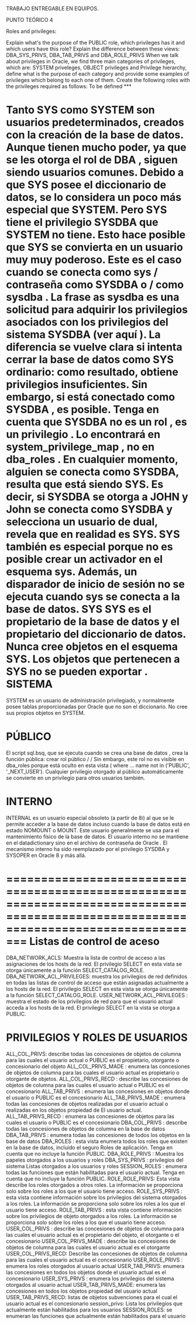 TRABAJO  ENTREGABLE EN EQUIPOS.

PUNTO TEÓRICO 4

Roles and privileges:

Explain what's the purpose of the PUBLIC role, which privileges has it and which users have this role?
Explain the difference between these views: DBA_SYS_PRIVS, DBA_TAB_PRIVS and DBA_ROLE_PRIVS
When we talk about privileges in Oracle, we find three main categories of privileges, which are: SYSTEM priveleges, OBJECT privileges and Privilege hierarchy, define what is the purpose of each category and provide some examples of privileges which belong to each one of them.
Create the following roles with the privileges required as follows:
To be defined ***


Tanto SYS como SYSTEM son usuarios predeterminados, creados con la creación de la base de datos. Aunque tienen mucho poder, ya que se les otorga el rol de DBA , siguen siendo usuarios comunes. Debido a que SYS posee el diccionario de datos, se lo considera un poco más especial que SYSTEM.
Pero SYS tiene el privilegio SYSDBA que SYSTEM no tiene. Esto hace posible que SYS se convierta en un usuario muy muy poderoso. Este es el caso cuando se conecta como sys / contraseña como SYSDBA o / como sysdba . La frase as sysdba es una solicitud para adquirir los privilegios asociados con los privilegios del sistema SYSDBA (ver aquí ).
La diferencia se vuelve clara si intenta cerrar la base de datos como SYS ordinario: como resultado, obtiene privilegios insuficientes. Sin embargo, si está conectado como SYSDBA , es posible.
Tenga en cuenta que SYSDBA no es un rol , es un privilegio . Lo encontrará en system_privilege_map , no en dba_roles .
En cualquier momento, alguien se conecta como SYSDBA, resulta que está siendo SYS. Es decir, si SYSDBA se otorga a JOHN y John se conecta como SYSDBA y selecciona un usuario de dual, revela que en realidad es SYS.
SYS también es especial porque no es posible crear un activador en el esquema sys. Además, un disparador de inicio de sesión no se ejecuta cuando sys se conecta a la base de datos.
SYS
SYS es el propietario de la base de datos y el propietario del diccionario de datos.
Nunca cree objetos en el esquema SYS.
Los objetos que pertenecen a SYS no se pueden exportar .
SISTEMA
======================================================================================================================================
SYSTEM es un usuario de administración privilegiado, y normalmente posee tablas proporcionadas por Oracle que no son el diccionario. No cree sus propios objetos en SYSTEM.

PÚBLICO
=====================================================================================================================================
El script sql.bsq, que se ejecuta cuando se crea una base de datos , crea la función pública:
crear rol público
/ /
Sin embargo, este rol no es visible en dba_roles porque está oculto en esta vista ( where ... name not in ('PUBLIC', '_NEXT_USER').
Cualquier privilegio otorgado al público automáticamente se convierte en un privilegio para otros usuarios también.

INTERNO
======================================================================================================================================
INTERNAL es un usuario especial obsoleto (a partir de 8i) al que se le permite acceder a la base de datos incluso cuando la base de datos está en estado NOMOUNT o MOUNT. Este usuario generalmente se usa para el mantenimiento físico de la base de datos. El usuario interno no se mantiene en el datadictionary sino en el archivo de contraseña de Oracle . El mecanismo interno ha sido reemplazado por el privilegio SYSDBA y SYSOPER en Oracle 8 y más allá.


=====================================================================================================================================
Listas de control de aceso
===================================================================================================================================
DBA_NETWORK_ACLS: Muestra la lista de control de acceso a las asignaciones de los hosts de la red. El privilegio SELECT en esta vista se otorga únicamente a la función SELECT_CATALOG_ROLE.
DBA_NETWORK_ACL_PRIVILEGES: muestra los privilegios de red definidos en todas las listas de control de acceso que están asignadas actualmente a los hosts de la red. El privilegio SELECT en esta vista se otorga únicamente a la función SELECT_CATALOG_ROLE.
USER_NETWORK_ACL_PRIVILEGES : muestra el estado de los privilegios de red para que el usuario actual acceda a los hosts de la red. El privilegio SELECT en la vista se otorga a PUBLIC.

PRIVILEGIOS Y ROLES DE USUARIOS 
====================================================================================================================================
ALL_COL_PRIVS: describe todas las concesiones de objetos de columna para las cuales el usuario actual o PUBLIC es el propietario, otorgante o concesionario del objeto
ALL_COL_PRIVS_MADE : enumera las concesiones de objetos de columna para las cuales el usuario actual es propietario o otorgante de objetos.
ALL_COL_PRIVS_RECD : describe las concesiones de objetos de columna para las cuales el usuario actual o PUBLIC es el concesionario
ALL_TAB_PRIVS : enumera las concesiones en objetos donde el usuario o PUBLIC es el concesionario
ALL_TAB_PRIVS_MADE : enumera todas las concesiones de objetos realizadas por el usuario actual o realizadas en los objetos propiedad de El usuario actual.
ALL_TAB_PRIVS_RECD : enumera las concesiones de objetos para las cuales el usuario o PUBLIC es el concesionario
DBA_COL_PRIVS : describe todas las concesiones de objetos de columna en la base de datos
DBA_TAB_PRIVS : enumera todas las concesiones de todos los objetos en la base de datos
DBA_ROLES : esta vista enumera todos los roles que existen en la base de datos, incluido el seguro Roles de aplicación. Tenga en cuenta que no incluye la función PUBLIC.
DBA_ROLE_PRIVS : Muestra los papeles otorgados a los usuarios y roles
DBA_SYS_PRIVS : privilegios del sistema Listas otorgados a los usuarios y roles
SESSION_ROLES : enumera todas las funciones que están habilitadas para el usuario actual. Tenga en cuenta que no incluye la función PUBLIC.
ROLE_ROLE_PRIVS: Esta vista describe los roles otorgados a otros roles. La información se proporciona solo sobre los roles a los que el usuario tiene acceso.
ROLE_SYS_PRIVS : esta vista contiene información sobre los privilegios del sistema otorgados a los roles. La información se proporciona solo sobre los roles a los que el usuario tiene acceso.
ROLE_TAB_PRIVS : esta vista contiene información sobre los privilegios de objeto otorgados a los roles. La información se proporciona solo sobre los roles a los que el usuario tiene acceso.
USER_COL_PRIVS : describe las concesiones de objetos de columna para las cuales el usuario actual es el propietario del objeto, el otorgante o el concesionario
USER_COL_PRIVS_MADE : describe las concesiones de objetos de columna para las cuales el usuario actual es el otorgante
USER_COL_PRIVS_RECD: Describe las concesiones de objetos de columna para las cuales el usuario actual es el concesionario
USER_ROLE_PRIVS : enumera los roles otorgados al usuario actual
USER_TAB_PRIVS: enumera las concesiones en todos los objetos donde el usuario actual es el concesionario
USER_SYS_PRIVS : enumera los privilegios del sistema otorgados al usuario actual
USER_TAB_PRIVS_MADE: enumera las concesiones en todos los objetos propiedad del usuario actual
USER_TAB_PRIVS_RECD: listas de objetos subvenciones para el cual el usuario actual es el concesionario
session_privs: Lista los privilegios que actualmente están habilitados para los usuarios
SESSION_ROLES: se enumeran las funciones que actualmente están habilitados para el usuario

